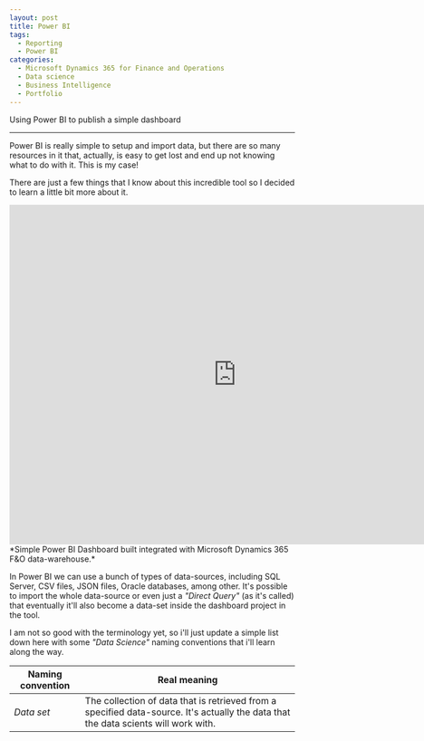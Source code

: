 ```yaml
---
layout: post
title: Power BI
tags:
  - Reporting
  - Power BI
categories:
  - Microsoft Dynamics 365 for Finance and Operations
  - Data science
  - Business Intelligence
  - Portfolio
---
```


Using Power BI to publish a simple dashboard

---

Power BI is really simple to setup and import data, but there are so many resources in it that, actually, is easy to get lost and end up not knowing what to do with it. This is my case!

There are just a few things that I know about this incredible tool so I decided to learn a little bit more about it.

<iframe width="800" height="600" src="https://app.powerbi.com/view?r=eyJrIjoiM2RiMDQyY2ItM2ZiZi00MGUzLTk1NDYtZWI5ZGJkYTdiMTY4IiwidCI6IjBmZTlmOTU4LWQxNGUtNGZiZS1iYjUzLWMyNmM1OTY1Mzg3YiIsImMiOjh9" frameborder="0" allowFullScreen="true"></iframe>
*Simple Power BI Dashboard built integrated with Microsoft Dynamics 365 F&O data-warehouse.*

In Power BI we can use a bunch of types of data-sources, including SQL Server, CSV files, JSON files, Oracle databases, among other.
It's possible to import the whole data-source or even just a *"Direct Query"* (as it's called) that eventually it'll also become a data-set inside the dashboard project in the tool.

I am not so good with the terminology yet, so i'll just update a simple list down here with some *"Data Science"* naming conventions that i'll learn along the way.

 Naming convention | Real meaning 
------------------ | -------------
*Data set*         | The collection of data that is retrieved from a specified data-source. It's actually the data that the data scients will work with.
